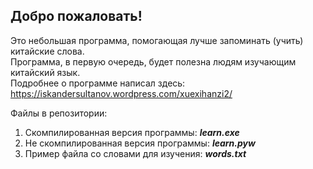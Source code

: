 <h2>Добро пожаловать!</h2>
<p>Это небольшая программа, помогающая лучше запоминать (учить) китайские слова. 
<br />Программа, в первую очередь, будет полезна людям изучающим китайский язык.
<br />Подробнее о программе написал здесь: <a href="https://iskandersultanov.wordpress.com/xuexihanzi2/" target="_blank">https://iskandersultanov.wordpress.com/xuexihanzi2/</a></p>

<p>Файлы в репозитории:
<ol>
<li>Скомпилированная версия программы: <b><i>learn.exe</i></b></li>
<li>Не скомпилированная версия программы: <b><i>learn.pyw</i></b></li>
<li>Пример файла со словами для изучения: <b><i>words.txt</i></b></li>
</ol>
</p>
